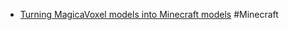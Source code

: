 - [Turning MagicaVoxel models into Minecraft models](https://www.reddit.com/r/Minecraft/comments/3yj3jr/turning_magicavoxel_models_into_minecraft_models/) #Minecraft